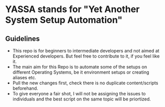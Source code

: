 # YASSA stands for "Yet Another System Setup Automation"

## Guidelines

* This repo is for beginners to intermediate developers and not aimed at Experienced developers. But feel free to contribute to it, if you feel like it.
* The main aim for this Repo is to automate some of the setups on different Operating Systems, be it environment setups or creating aliases etc.
* Pull the new changes first, check there is no duplicate content/scripts beforehand.
* To give everyone a fair shot, I will not be assigning the issues to individuals and the best script on the same topic will be priortized.